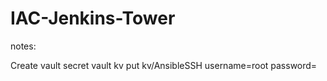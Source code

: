 # IAC-Jenkins-Tower


notes:

Create vault secret
vault kv put kv/AnsibleSSH username=root password=<pwd>
